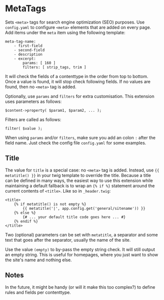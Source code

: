 MetaTags
========

Sets `<meta>` tags for search engine optimization (SEO) purposes. Use
`config.yaml` to configure `<meta>` elements that are added on every page. Add
items under the `meta` item using the following template:

    meta-tag-name:
        - first-field
        - second-field
        - description
        - excerpt:
            params: [ 160 ]
            filters: [ strip_tags, trim ]

It will check the fields of a contenttype in the order from top to bottom.
Once a value is found, it will stop check following fields. If no values are
found, then no `<meta>` tag is added.

Optionally, use `params` and `filters` for extra customisation. This extension
uses parameters as follows:

    $content->property( $param1, $param2, ... );

Filters are called as follows:

    filter( $value );

When using `params` and/or `filters`, make sure you add an colon `:` after the
field name. Just check the config file `config.yaml` for some examples.


Title
-----

The value for `title` is a special case: no `<meta>` tag is added. Instead, use
`{{ metatitle() }}` in your twig template to override the title. Because
a title can be defined in many ways, the easiest way to use this extension while
maintaining a default fallback is to wrap an `{% if %}` statement around the
current contents of `<title>`. Like so in `_header.twig`:

    <title>
        {% if metatitle() is not empty %}
            {{ metatitle('|', app.config.get('general/sitename')) }}
        {% else %}
            {# ... your default title code goes here ... #}
        {% endif %}
    </title>

Two (optional) parameters can be set with `metatitle`, a separator and some text
that goes after the separator, usually the name of the site.

Use the value `(empty)` to by-pass the empty string check. It will still output
an empty string. This is useful for homepages, where you just want to show the
site's name and nothing else.

Notes
-----

In the future, it might be handy (or will it make this too complex?) to define
rules and fields per contenttype.